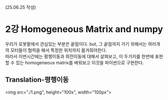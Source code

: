 (25.06.25 작성)
# 2강 Homogeneous Matrix and numpy
우리가 로봇팔에서 관심있는 부분은 끝점이다. but, 그 끝점까지 가기 위해서는 여러개의 모터들이 협력을 해서 특정한 위치까지 옮겨줘야한다.    
따라서 이번시간에는 평행이동과 회전이동에 대해서 살펴보고, 이 두가지를 한번에 표현할 수 있는 homogeneous matrix를 배워보고 이것을 파이썬으로 구현한다.    
## Translation-평행이동

<img src="./1.png", height="100x", width="100px">
